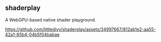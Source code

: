 ## shaderplay

A WebGPU-based native shader playground.

https://github.com/littledivy/shaderplay/assets/34997667/812ab1e2-aa55-42a1-85b4-04b5f04babae
